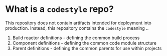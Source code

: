 # What is a `codestyle` repo?

This repository does not contain artifacts intended for deployment into production.
Instead, this repository contains the `codestyle` meaning ..

1. Build reactor definitions - defining the common build process
2. Component definitions - defining the common code module structure
3. Parent definitions - defining the common parents for use within projects
